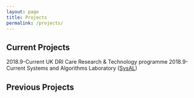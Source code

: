 ```yaml
---
layout: page
title: Projects
permalink: /projects/
---
```


## Current Projects
2018.9-Current UK DRI Care Research & Technology programme
2018.9-Current Systems and Algorithms Laboratory ([SysAL](https://www.imperial.ac.uk/sysal))

## Previous Projects
